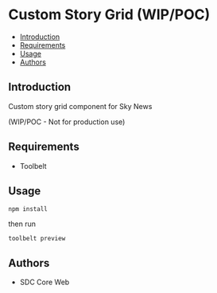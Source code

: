 # Custom Story Grid (WIP/POC)

* [Introduction](#introduction)
* [Requirements](#requirements)
* [Usage](#usage)
* [Authors](#authors)

## Introduction

Custom story grid component for Sky News 

(WIP/POC - Not for production use)

## Requirements

- Toolbelt

## Usage

```
npm install
```

then run

```
toolbelt preview
```

## Authors

* SDC Core Web
